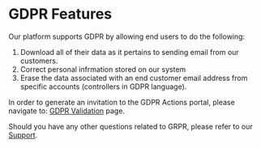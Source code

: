 # GDPR Features

Our platform supports GDPR by allowing end users to do the following: 

1. Download all of their data as it pertains  to sending email from our customers.
2. Correct personal infrmation stored on our system
3. Erase the data associated with an end customer email address from specific accounts (controllers in GDPR language).

In order to generate an invitation to the GDPR Actions portal,  please navigate to: 
[GDPR Validation](https://expresspigeon.com/grpr) page. 

Should you have any other questions related to GRPR, please refer to our [Support](https://expresspigeon.com/support).

 